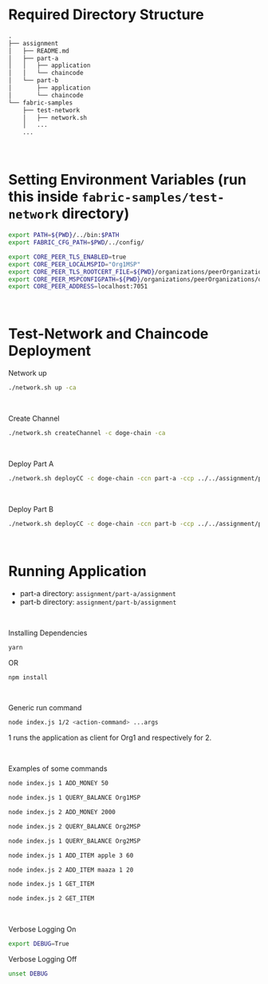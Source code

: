 # Required Directory Structure

```graphql
.
├── assignment
│   ├── README.md
│   ├── part-a
│   │   ├── application
│   │   └── chaincode
│   └── part-b
│       ├── application
│       └── chaincode
└── fabric-samples
    ├── test-network
    │   ├── network.sh
    │   ...
    ...
```

<br/>

# Setting Environment Variables (run this inside `fabric-samples/test-network` directory)

```bash
export PATH=${PWD}/../bin:$PATH
export FABRIC_CFG_PATH=$PWD/../config/

export CORE_PEER_TLS_ENABLED=true
export CORE_PEER_LOCALMSPID="Org1MSP"
export CORE_PEER_TLS_ROOTCERT_FILE=${PWD}/organizations/peerOrganizations/org1.example.com/peers/peer0.org1.example.com/tls/ca.crt
export CORE_PEER_MSPCONFIGPATH=${PWD}/organizations/peerOrganizations/org1.example.com/users/Admin@org1.example.com/msp
export CORE_PEER_ADDRESS=localhost:7051
```

<br/>

# Test-Network and Chaincode Deployment

Network up

```bash
./network.sh up -ca
```

<br/>

Create Channel

```bash
./network.sh createChannel -c doge-chain -ca
```

<br/>

Deploy Part A

```bash
./network.sh deployCC -c doge-chain -ccn part-a -ccp ../../assignment/part-a/chaincode/ -ccl javascript -cccg ../../assignment/part-a/chaincode/collections_config.json -ccep "OR('Org1MSP.peer','Org2MSP.peer')"
```

<br/>

Deploy Part B

```bash
./network.sh deployCC -c doge-chain -ccn part-b -ccp ../../assignment/part-b/chaincode/ -ccl javascript -cccg ../../assignment/part-b/chaincode/collections_config.json -ccep "OR('Org1MSP.peer','Org2MSP.peer')"
```

<br/>

# Running Application

- part-a directory: `assignment/part-a/assignment`
- part-b directory: `assignment/part-b/assignment`

<br/>

Installing Dependencies

```bash
yarn
```

OR

```bash
npm install
```

<br/>

Generic run command

```bash
node index.js 1/2 <action-command> ...args
```

1 runs the application as client for Org1 and respectively for 2.

<br/>

Examples of some commands

```bash
node index.js 1 ADD_MONEY 50

node index.js 1 QUERY_BALANCE Org1MSP

node index.js 2 ADD_MONEY 2000

node index.js 2 QUERY_BALANCE Org2MSP

node index.js 1 QUERY_BALANCE Org2MSP

node index.js 1 ADD_ITEM apple 3 60

node index.js 2 ADD_ITEM maaza 1 20

node index.js 1 GET_ITEM

node index.js 2 GET_ITEM
```

<br/>

Verbose Logging On

```bash
export DEBUG=True
```

Verbose Logging Off

```bash
unset DEBUG
```
